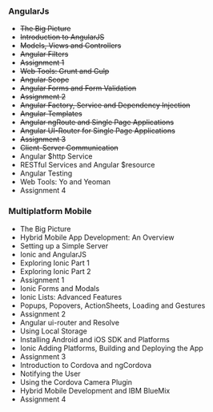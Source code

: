 ### AngularJs

* ~~The Big Picture~~
* ~~Introduction to AngularJS~~
* ~~Models, Views and Controllers~~
* ~~Angular Filters~~
* ~~Assignment 1~~
* ~~Web Tools: Grunt and Gulp~~
* ~~Angular Scope~~
* ~~Angular Forms and Form Validation~~
* ~~Assignment 2~~
* ~~Angular Factory, Service and Dependency Injection~~
* ~~Angular Templates~~
* ~~Angular ngRoute and Single Page Applications~~
* ~~Angular UI-Router for Single Page Applications~~
* ~~Assignment 3~~
* ~~Client-Server Communication~~
* Angular $http Service
* RESTful Services and Angular $resource
* Angular Testing
* Web Tools: Yo and Yeoman
* Assignment 4

### Multiplatform Mobile

* The Big Picture
* Hybrid Mobile App Development: An Overview
* Setting up a Simple Server
* Ionic and AngularJS
* Exploring Ionic Part 1
* Exploring Ionic Part 2
* Assignment 1
* Ionic Forms and Modals
* Ionic Lists: Advanced Features
* Popups, Popovers, ActionSheets, Loading and Gestures
* Assignment 2
* Angular ui-router and Resolve
* Using Local Storage
* Installing Android and iOS SDK and Platforms
* Ionic Adding Platforms, Building and Deploying the App
* Assignment 3
* Introduction to Cordova and ngCordova
* Notifying the User
* Using the Cordova Camera Plugin
* Hybrid Mobile Development and IBM BlueMix
* Assignment 4